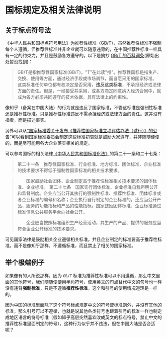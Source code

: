 # 国标规定及相关法律说明

## 关于标点符号法

《中华人民共和国标点符号用法》为推荐性标准（GB/T），虽然推荐性标准不强制每个人遵循，但推荐性标准并非企业就可以随意违背的，在中国推荐性标准一样具有一定的约束力，并且是鼓励各方遵守的。以下是摘抄 [GB/T 的百科词条](https://baike.baidu.com/item/GB/T)(原始出处暂没找到)：

> GB/T是指推荐性国家标准(GB/T)，"T"在此读"推"。推荐性国标是指生产、交换、使用等方面，通过经济手段或市场调节，而自愿采用的国家标准。
> 这类标准任何单位都有权决定是否采用，**违反这类标准**，不承担经济或法律方面的责任。但是，一经接受并采用，或各方商定同意纳入经济合同中，就成为各方必须共同遵守的技术依据，具有法律上的约束性。

像知乎（备案在中国大陆）的行为就是违反了国家标准，不管这标准是强制性标准还是推荐性标准。只是推荐性标准违反不需承担经济或法律方面的责任。这并没有指责，而是描述事实。

另外可以从[“国家标准委关于发布《推荐性国家标准立项评估办法（试行）》的公告”](http://file.mofcom.gov.cn/article/gkml/201604/20160401291668.shtml)可以看到国家标准委员会制定这些标准初衷就是鼓励大家遵守，并非随随便便的，而是尽可能用各大企业落实相关的规定。

可以参考国标的相关法律[《中华人民共和国标准化法》][chinese-gb-law]的第二十一条和二十七条：
> 第二十一条　推荐性国家标准、行业标准、地方标准、团体标准、企业标准的技术要求不得低于强制性国家标准的相关技术要求。

>　　国家鼓励社会团体、企业制定高于推荐性标准相关技术要求的团体标准、企业标准。
> 第二十七条　国家实行团体标准、企业标准自我声明公开和监督制度。企业应当公开其执行的强制性标准、推荐性标准、团体标准或者企业标准的编号和名称；企业执行自行制定的企业标准的，还应当公开产品、服务的功能指标和产品的性能指标。国家鼓励团体标准、企业标准通过标准信息公共服务平台向社会公开。
>
>　　企业应当按照标准组织生产经营活动，其生产的产品、提供的服务应当符合企业公开标准的技术要求。

可见国家法律是鼓励相关企业遵循相关标准，并且企业制定的标准要高于推荐性标准。而不是像知乎那样，不遵循标准，而且禁止了相关的国家标准。

## 举个极端例子

如果像有的人所说那样，因为 `GB/T` 标准为推荐性标准可以不用遵循，那么中文里面的其他符号，我们随随便便用半角符号，使用英文的句点替代中文的句号也一样没有违背**强制标准**，只是不遵循**推荐性标准**，这个和引号的使用情况道理是一样的。

因为中国的标准里面除了这个符号标点规定中文的符号使标准则外，并没有其他的标准，那么引号可以不遵循，也就是说其他各类符号也跟着引号的标准一样也制定成地区语言的符号标准（假如知乎高层突然喜欢改成英文的标点符号，禁止中文的推荐性标准里面制定的符号），这种行为似乎并不违法，但在中国大陆是否合适呢？


[chinese-gb-law]:http://www.sac.gov.cn/sbgs/flfg/fl/bzhf/201711/t20171108_318652.htm
